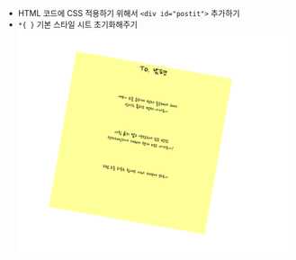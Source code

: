 - HTML 코드에 CSS 적용하기 위해서 ```<div id="postit">``` 추가하기
- ```*{ }``` 기본 스타일 시트 초기화해주기
![postit](postit.png)